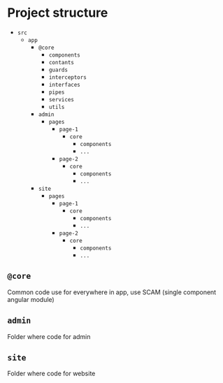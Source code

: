 # Project structure
- `src`
  - `app`
    - `@core`
      - `components`
      - `contants`
      - `guards`
      - `interceptors`
      - `interfaces`
      - `pipes`
      - `services`
      - `utils`
    - `admin`
      - `pages`
        - `page-1`
          - `core`
            - `components`
            - `...`
        - `page-2`
          - `core`
            - `components`
            - `...`
    - `site`
      - `pages`
        - `page-1`
          - `core`
            - `components`
            - `...`
        - `page-2`
          - `core`
            - `components`
            - `...`

## `@core`

Common code use for everywhere in app, use SCAM (single component angular module)

## `admin`

Folder where code for admin

## `site`
Folder where code for website
